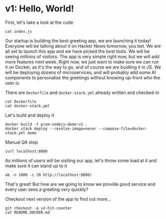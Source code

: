 # v1: Hello, World!

First, let's take a look at the code
```
cat index.js
```

Our startup is building the best greeting app, we are launching it today!
Everyone will be talking about it on Hacker News tomorrow, you bet.
We are all set to launch this app and we have picked the best tools. We will
be seeing millions of vistiors. The app is very simple right now, but we will
add more features next week. Right now, we just want to make sure we can run
it on Docker, as it's the way to go, and of course we are buidling it in JS.
We will be deploying dozens of microservices, and will probably add some AI
components to personalise the greetings without knowing up-front who the
user is.

There are `Dockerfile` and `docker-stack.yml` already written and checked-in
```
cat Dockerfile
cat docker-stack.yml
```

Let's build and deploy it
```
docker build -t prom-nodejs-demo:v1 .
docker stack deploy --resolve-image=never --compose-file=docker-stack.yml demo
```

Manual QA step
```
curl localhost:8080
```


As millions of users will be visiting our app, let's throw some load at it and
make sure it can stand up to it
```
ab -n 1000 -c 20 http://localhost:8080/
```

That's great! But how are we going to know we provide good service and every user
sees a greeting very quickly?

Checkout next version of the app to find out more...
```
git checkout -q v2-hit-counter
cat README.DOCKER.md
```
